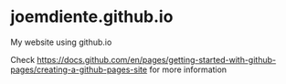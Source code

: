 # joemdiente.github.io
My website using github.io

Check https://docs.github.com/en/pages/getting-started-with-github-pages/creating-a-github-pages-site for more information
